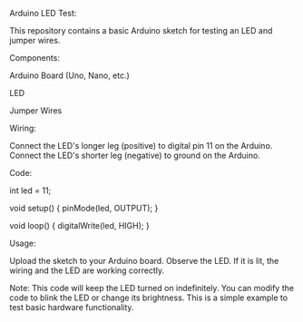 Arduino LED Test:

This repository contains a basic Arduino sketch for testing an LED and jumper wires.

Components:

Arduino Board (Uno, Nano, etc.)

LED

Jumper Wires


Wiring:

Connect the LED's longer leg (positive) to digital pin 11 on the Arduino.
Connect the LED's shorter leg (negative) to ground on the Arduino.

Code: 

int led = 11;

void setup() {
  pinMode(led, OUTPUT);
}

void loop() {
  digitalWrite(led, HIGH);
}


Usage:

Upload the sketch to your Arduino board.
Observe the LED. If it is lit, the wiring and the LED are working correctly.

Note:
This code will keep the LED turned on indefinitely.
You can modify the code to blink the LED or change its brightness.
This is a simple example to test basic hardware functionality.
